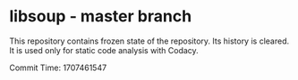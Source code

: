 # libsoup - master branch

This repository contains frozen state of the repository.
Its history is cleared. It is used only for static code
analysis with Codacy.

Commit Time: 1707461547